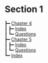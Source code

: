 # Section 1

┣━ [Chapter 4](chapter_4/index.html)  
┃  ┣━ [Index](chapter_4/index.html)  
┃  ┗━ [Questions](chapter_4/questions.html)  
┣━ [Chapter 5](chapter_5/index.html)  
┃  ┣━ [Index](chapter_5/index.html)  
┃  ┗━ [Questions](chapter_5/questions.html)  
┗━ [Index](index.html)